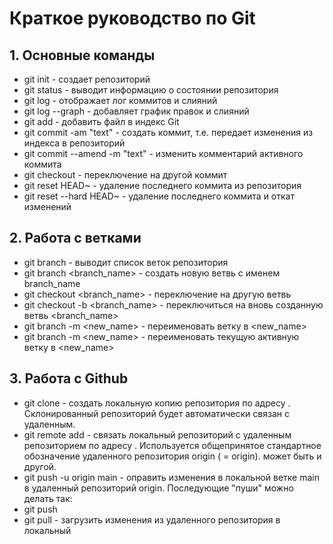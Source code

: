 # Краткое руководство по  Git

## 1. Основные команды

* git init - создает репозиторий
* git status - выводит информацию о состоянии репозитория
* git log - отображает лог коммитов и слияний
* git log --graph - добавляет график правок и слияний
* git add <filename> - добавить файл в индекс Git
* git commit -am "text" - создать коммит, т.е. передает изменения из индекса в репозиторий
* git commit --amend -m "text" - изменить комментарий активного коммита
* git checkout <hash> - переключение на другой коммит
* git reset HEAD~ - удаление последнего коммита из репозитория
* git reset --hard HEAD~ - удаление последнего коммита и откат изменений

## 2. Работа с ветками

* git branch - выводит список веток репозитория
* git branch <branch_name> - создать новую ветвь с именем branch_name
* git checkout <branch_name> - переключение на другую ветвь
* git checkout -b <branch_name> - переключиться на вновь созданную ветвь <branch_name>
* git branch -m <name> <new_name> - переименовать ветку <name> в <new_name>
* git branch -m <new_name> - переименовать текущую активную ветку в <new_name>

## 3. Работа с Github
* git clone <url> - создать локальную копию репозитория по адресу <url>. Склонированный репозиторий будет автоматически связан с удаленным.
* git remote add <name> <url> - связать локальный репозиторий с удаленным репозиторием по адресу <url>. Используется общепринятое стандартное обозначение удаленного репозитория origin (<name> = origin). <name> может быть и другой.
* git push -u origin main - оправить изменения в локальной ветке main в удаленный репозиторий origin. Последующие "пуши" можно делать так:
* git push
* git pull - загрузить изменения из удаленного репозитория в локальный


